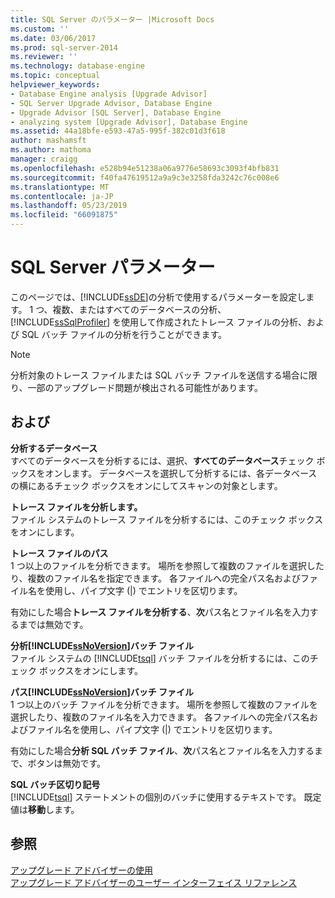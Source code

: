 ```yaml
---
title: SQL Server のパラメーター |Microsoft Docs
ms.custom: ''
ms.date: 03/06/2017
ms.prod: sql-server-2014
ms.reviewer: ''
ms.technology: database-engine
ms.topic: conceptual
helpviewer_keywords:
- Database Engine analysis [Upgrade Advisor]
- SQL Server Upgrade Advisor, Database Engine
- Upgrade Advisor [SQL Server], Database Engine
- analyzing system [Upgrade Advisor], Database Engine
ms.assetid: 44a18bfe-e593-47a5-995f-382c01d3f618
author: mashamsft
ms.author: mathoma
manager: craigg
ms.openlocfilehash: e528b94e51238a06a9776e58693c3093f4bfb831
ms.sourcegitcommit: f40fa47619512a9a9c3e3258fda3242c76c008e6
ms.translationtype: MT
ms.contentlocale: ja-JP
ms.lasthandoff: 05/23/2019
ms.locfileid: "66091875"
---
```

# <a name="sql-server-parameters"></a>SQL Server パラメーター
  このページでは、[!INCLUDE[ssDE](../../includes/ssde-md.md)]の分析で使用するパラメーターを設定します。 1 つ、複数、またはすべてのデータベースの分析、[!INCLUDE[ssSqlProfiler](../../includes/sssqlprofiler-md.md)] を使用して作成されたトレース ファイルの分析、および SQL バッチ ファイルの分析を行うことができます。  
  
> [!NOTE]  
>  分析対象のトレース ファイルまたは SQL バッチ ファイルを送信する場合に限り、一部のアップグレード問題が検出される可能性があります。  
  
## <a name="options"></a>および  
 **分析するデータベース**  
 すべてのデータベースを分析するには、選択、**すべてのデータベース**チェック ボックスをオンします。 データベースを選択して分析するには、各データベースの横にあるチェック ボックスをオンにしてスキャンの対象とします。  
  
 **トレース ファイルを分析します。**  
 ファイル システムのトレース ファイルを分析するには、このチェック ボックスをオンにします。  
  
 **トレース ファイルのパス**  
 1 つ以上のファイルを分析できます。 場所を参照して複数のファイルを選択したり、複数のファイル名を指定できます。 各ファイルへの完全パス名およびファイル名を使用し、パイプ文字 (|) でエントリを区切ります。  
  
 有効にした場合**トレース ファイルを分析する**、**次**パス名とファイル名を入力するまでは無効です。  
  
 **分析[!INCLUDE[ssNoVersion](../../includes/ssnoversion-md.md)]バッチ ファイル**  
 ファイル システムの [!INCLUDE[tsql](../../includes/tsql-md.md)] バッチ ファイルを分析するには、このチェック ボックスをオンにします。  
  
 **パス[!INCLUDE[ssNoVersion](../../includes/ssnoversion-md.md)]バッチ ファイル**  
 1 つ以上のバッチ ファイルを分析できます。 場所を参照して複数のファイルを選択したり、複数のファイル名を入力できます。 各ファイルへの完全パス名およびファイル名を使用し、パイプ文字 (|) でエントリを区切ります。  
  
 有効にした場合**分析 SQL バッチ ファイル**、**次**パス名とファイル名を入力するまで、ボタンは無効です。  
  
 **SQL バッチ区切り記号**  
 [!INCLUDE[tsql](../../includes/tsql-md.md)] ステートメントの個別のバッチに使用するテキストです。 既定値は**移動**します。  
  
## <a name="see-also"></a>参照  
 [アップグレード アドバイザーの使用](../../../2014/sql-server/install/working-with-upgrade-advisor.md)   
 [アップグレード アドバイザーのユーザー インターフェイス リファレンス](../../../2014/sql-server/install/upgrade-advisor-user-interface-reference.md)  
  
  
